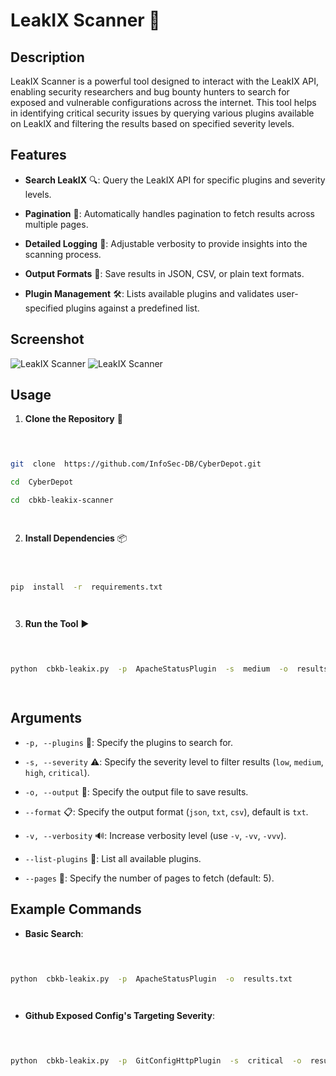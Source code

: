 
  

  

# LeakIX Scanner 🚀

  

  

## Description

  

  

LeakIX Scanner is a powerful tool designed to interact with the LeakIX API, enabling security researchers and bug bounty hunters to search for exposed and vulnerable configurations across the internet. This tool helps in identifying critical security issues by querying various plugins available on LeakIX and filtering the results based on specified severity levels.

  

  

## Features

  

  

-  **Search LeakIX** 🔍: Query the LeakIX API for specific plugins and severity levels.

  

-  **Pagination** 📄: Automatically handles pagination to fetch results across multiple pages.

  

-  **Detailed Logging** 📝: Adjustable verbosity to provide insights into the scanning process.

  

-  **Output Formats** 📂: Save results in JSON, CSV, or plain text formats.

  

-  **Plugin Management** 🛠️: Lists available plugins and validates user-specified plugins against a predefined list.

  

## Screenshot
![LeakIX Scanner](https://colorblindkeybangers.com/imgs/cbkb-scanner1.png) ![LeakIX Scanner](https://colorblindkeybangers.com/imgs/cbkb-scanner2.png)
  

## Usage

  

  

1.  **Clone the Repository** 🛒

  

  

```sh

  

git  clone  https://github.com/InfoSec-DB/CyberDepot.git

cd  CyberDepot

cd  cbkb-leakix-scanner

  

```

  

  

2.  **Install Dependencies** 📦

  

  

```sh

  

pip  install  -r  requirements.txt

  

```

  

  

3.  **Run the Tool** ▶️

  

  

```sh

  

python  cbkb-leakix.py  -p  ApacheStatusPlugin  -s  medium  -o  results.json  --format  json

  

```

  

  

## Arguments

  

  

-  `-p, --plugins` 🎯: Specify the plugins to search for.

  

-  `-s, --severity` ⚠️: Specify the severity level to filter results (`low`, `medium`, `high`, `critical`).

  

-  `-o, --output` 💾: Specify the output file to save results.

  

-  `--format` 📋: Specify the output format (`json`, `txt`, `csv`), default is `txt`.

  

-  `-v, --verbosity` 🔊: Increase verbosity level (use `-v`, `-vv`, `-vvv`).

  

-  `--list-plugins` 📜: List all available plugins.

  

-  `--pages` 📑: Specify the number of pages to fetch (default: 5).

  

  

## Example Commands

  

  

-  **Basic Search**:

  

```sh

  

python  cbkb-leakix.py  -p  ApacheStatusPlugin  -o  results.txt

  

```

  

  

-  **Github Exposed Config's Targeting Severity**:

  

```sh

  

python  cbkb-leakix.py  -p  GitConfigHttpPlugin  -s  critical  -o  results.txt  -vv